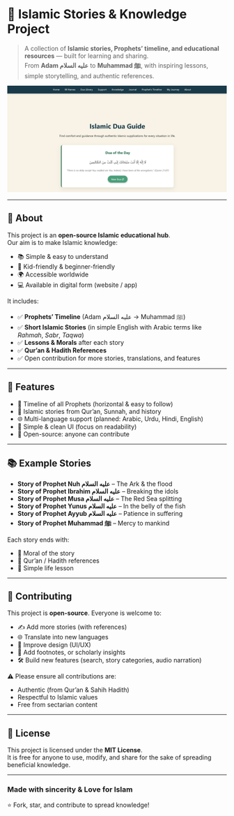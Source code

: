 # 🌙 Islamic Stories & Knowledge Project  

> A collection of **Islamic stories, Prophets’ timeline, and educational resources** — built for learning and sharing.  
> From **Adam عليه السلام** to **Muhammad ﷺ**, with inspiring lessons, simple storytelling, and authentic references.  

![Demo Screenshot](assets/image.png)

---

## 📖 About  
This project is an **open-source Islamic educational hub**.  
Our aim is to make Islamic knowledge:  
- 📚 Simple & easy to understand  
- 🧒 Kid-friendly & beginner-friendly  
- 🌍 Accessible worldwide  
- 💻 Available in digital form (website / app)  

It includes:  
- ✅ **Prophets’ Timeline** (Adam عليه السلام → Muhammad ﷺ)  
- ✅ **Short Islamic Stories** (in simple English with Arabic terms like *Rahmah*, *Sabr*, *Taqwa*)  
- ✅ **Lessons & Morals** after each story  
- ✅ **Qur’an & Hadith References**  
- ✅ Open contribution for more stories, translations, and features  

---

## 🌟 Features  
- 📜 Timeline of all Prophets (horizontal & easy to follow)  
- 🕌 Islamic stories from Qur’an, Sunnah, and history  
- 🌐 Multi-language support (planned: Arabic, Urdu, Hindi, English)  
- 🎨 Simple & clean UI (focus on readability)  
- 🤲 Open-source: anyone can contribute  

---

## 📚 Example Stories  
- **Story of Prophet Nuh عليه السلام** – The Ark & the flood  
- **Story of Prophet Ibrahim عليه السلام** – Breaking the idols  
- **Story of Prophet Musa عليه السلام** – The Red Sea splitting  
- **Story of Prophet Yunus عليه السلام** – In the belly of the fish  
- **Story of Prophet Ayyub عليه السلام** – Patience in suffering  
- **Story of Prophet Muhammad ﷺ** – Mercy to mankind  

Each story ends with:  
- 🌙 Moral of the story  
- 📖 Qur’an / Hadith references  
- 🧠 Simple life lesson  

---

## 🤝 Contributing  
This project is **open-source**. Everyone is welcome to:  
- ✍️ Add more stories (with references)  
- 🌐 Translate into new languages  
- 🎨 Improve design (UI/UX)  
- 🧾 Add footnotes, or scholarly insights  
- 🛠 Build new features (search, story categories, audio narration)  

⚠️ Please ensure all contributions are:  
- Authentic (from Qur’an & Sahih Hadith)  
- Respectful to Islamic values  
- Free from sectarian content  

---

## 📜 License  
This project is licensed under the **MIT License**.  
It is free for anyone to use, modify, and share for the sake of spreading beneficial knowledge.  

 

---

###  Made with sincerity & Love for Islam  
⭐ Fork, star, and contribute to spread knowledge!  


